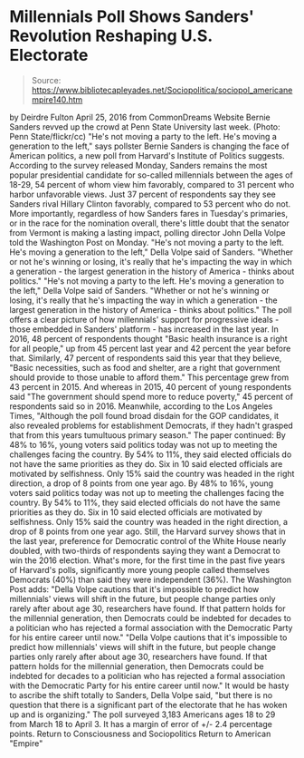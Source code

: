 # Millennials Poll Shows Sanders' Revolution Reshaping U.S. Electorate

> Source: https://www.bibliotecapleyades.net/Sociopolitica/sociopol_americanempire140.htm

by Deirdre Fulton April 25, 2016 from CommonDreams Website
Bernie Sanders revved up the crowd
at Penn State University last week.
(Photo: Penn State/flickr/cc)
"He's not moving a party to the left.
He's moving a generation to the left," says pollster
Bernie Sanders is changing the face of American politics, a new poll from Harvard's Institute of Politics suggests.
According to the survey released Monday, Sanders remains the most popular presidential candidate for so-called millennials between the ages of 18-29, 54 percent of whom view him favorably, compared to 31 percent who harbor unfavorable views.
Just 37 percent of respondents say they see Sanders rival Hillary Clinton favorably, compared to 53 percent who do not.
More importantly, regardless of how Sanders fares in Tuesday's primaries, or in the race for the nomination overall, there's little doubt that the senator from Vermont is making a lasting impact, polling director John Della Volpe told the Washington Post on Monday.
"He's not moving a party to the left. He's moving a generation to the left," Della Volpe said of Sanders. "Whether or not he's winning or losing, it's really that he's impacting the way in which a generation - the largest generation in the history of America - thinks about politics."
"He's not moving a party to the left. He's moving a generation to the left," Della Volpe said of Sanders.
"Whether or not he's winning or losing, it's really that he's impacting the way in which a generation - the largest generation in the history of America - thinks about politics."
The poll offers a clear picture of how millennials' support for progressive ideals - those embedded in Sanders' platform - has increased in the last year.
In 2016, 48 percent of respondents thought "Basic health insurance is a right for all people," up from 45 percent last year and 42 percent the year before that.
Similarly, 47 percent of respondents said this year that they believe,
"Basic necessities, such as food and shelter, are a right that government should provide to those unable to afford them."
This percentage grew from 43 percent in 2015.
And whereas in 2015, 40 percent of young respondents said "The government should spend more to reduce poverty," 45 percent of respondents said so in 2016.
Meanwhile, according to the Los Angeles Times,
"Although the poll found broad disdain for the GOP candidates, it also revealed problems for establishment Democrats, if they hadn't grasped that from this years tumultuous primary season."
The paper continued:
By 48% to 16%, young voters said politics today was not up to meeting the challenges facing the country. By 54% to 11%, they said elected officials do not have the same priorities as they do. Six in 10 said elected officials are motivated by selfishness. Only 15% said the country was headed in the right direction, a drop of 8 points from one year ago.
By 48% to 16%, young voters said politics today was not up to meeting the challenges facing the country.
By 54% to 11%, they said elected officials do not have the same priorities as they do. Six in 10 said elected officials are motivated by selfishness.
Only 15% said the country was headed in the right direction, a drop of 8 points from one year ago.
Still, the Harvard survey shows that in the last year, preference for Democratic control of the White House nearly doubled, with two-thirds of respondents saying they want a Democrat to win the 2016 election.
What's more, for the first time in the past five years of Harvard's polls, significantly more young people called themselves Democrats (40%) than said they were independent (36%).
The Washington Post adds:
"Della Volpe cautions that it's impossible to predict how millennials' views will shift in the future, but people change parties only rarely after about age 30, researchers have found. If that pattern holds for the millennial generation, then Democrats could be indebted for decades to a politician who has rejected a formal association with the Democratic Party for his entire career until now."
"Della Volpe cautions that it's impossible to predict how millennials' views will shift in the future, but people change parties only rarely after about age 30, researchers have found.
If that pattern holds for the millennial generation, then Democrats could be indebted for decades to a politician who has rejected a formal association with the Democratic Party for his entire career until now."
It would be hasty to ascribe the shift totally to Sanders, Della Volpe said,
"but there is no question that there is a significant part of the electorate that he has woken up and is organizing."
The poll surveyed 3,183 Americans ages 18 to 29 from March 18 to April 3.
It has a margin of error of +/- 2.4 percentage points.
Return to Consciousness and Sociopolitics
Return to American "Empire"
